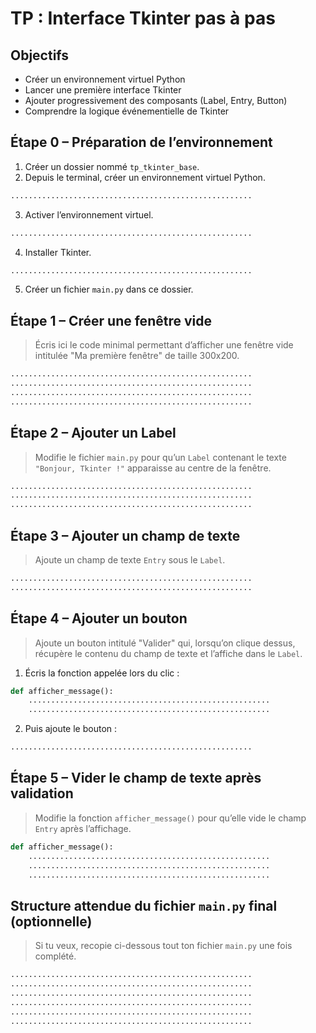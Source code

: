 # **TP : Interface Tkinter pas à pas**

## Objectifs

* Créer un environnement virtuel Python
* Lancer une première interface Tkinter
* Ajouter progressivement des composants (Label, Entry, Button)
* Comprendre la logique événementielle de Tkinter


## **Étape 0 – Préparation de l’environnement**

1. Créer un dossier nommé `tp_tkinter_base`.
2. Depuis le terminal, créer un environnement virtuel Python.

```bash
......................................................
```

3. Activer l’environnement virtuel.

```bash
......................................................
```

4. Installer Tkinter.

```bash
......................................................
```

5. Créer un fichier `main.py` dans ce dossier.



## **Étape 1 – Créer une fenêtre vide**

> Écris ici le code minimal permettant d’afficher une fenêtre vide intitulée "Ma première fenêtre" de taille 300x200.

```python
......................................................
......................................................
......................................................
......................................................
```


## **Étape 2 – Ajouter un Label**

> Modifie le fichier `main.py` pour qu’un `Label` contenant le texte `"Bonjour, Tkinter !"` apparaisse au centre de la fenêtre.

```python
......................................................
......................................................
......................................................
```



## **Étape 3 – Ajouter un champ de texte**

> Ajoute un champ de texte `Entry` sous le `Label`.

```python
......................................................
......................................................
```



## **Étape 4 – Ajouter un bouton**

> Ajoute un bouton intitulé "Valider" qui, lorsqu’on clique dessus, récupère le contenu du champ de texte et l’affiche dans le `Label`.

1. Écris la fonction appelée lors du clic :

```python
def afficher_message():
    ......................................................
    ......................................................
```

2. Puis ajoute le bouton :

```python
......................................................
```



## **Étape 5 – Vider le champ de texte après validation**

> Modifie la fonction `afficher_message()` pour qu’elle vide le champ `Entry` après l’affichage.

```python
def afficher_message():
    ......................................................
    ......................................................
    ......................................................
```



## **Structure attendue du fichier `main.py` final (optionnelle)**

> Si tu veux, recopie ci-dessous tout ton fichier `main.py` une fois complété.

```python
......................................................
......................................................
......................................................
......................................................
......................................................
......................................................
```

